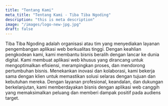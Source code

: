 ```yaml
---
title: "Tentang Kami"
meta_title: "Tentang Kami - Tiba Tiba Ngoding"
description: "this is meta description"
image: "/images/logo-new-jpg.jpg"
draft: false
---
```


Tiba Tiba Ngoding adalah organisasi atau tim yang menyediakan layanan pengembangan aplikasi web berkualitas tinggi. Dengan keahlian pengkodean kami, kami membantu bisnis beralih dengan lancar ke dunia digital. Kami membuat aplikasi web khusus yang dirancang untuk mengoptimalkan efisiensi, merampingkan proses, dan mendorong pertumbuhan bisnis. Menekankan inovasi dan kolaborasi, kami bekerja sama dengan klien untuk memastikan solusi selaras dengan tujuan dan kebutuhan mereka. Dengan layanan profesional, keandalan, dan dukungan berkelanjutan, kami memberdayakan bisnis dengan aplikasi web canggih yang memaksimalkan peluang dan memberi dampak positif pada audiens target.
